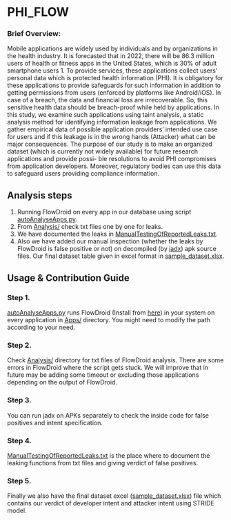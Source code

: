 # PHI_FLOW
### Brief Overview:
Mobile applications are widely used by individuals and by
organizations in the health industry. It is forecasted that
in 2022, there will be 86.3 million users of health or fitness
apps in the United States, which is 30% of adult smartphone
users 1. To provide services, these applications collect users’
personal data which is protected health information (PHI).
It is obligatory for these applications to provide safeguards
for such information in addition to getting permissions from
users (enforced by platforms like Android/iOS). In case of
a breach, the data and financial loss are irrecoverable. So,
this sensitive health data should be breach-proof while held
by applications. In this study, we examine such applications
using taint analysis, a static analysis method for identifying
information leakage from applications. We gather empirical
data of possible application providers’ intended use case for
users and if this leakage is in the wrong hands (Attacker)
what can be major consequences. The purpose of our study is
to make an organized dataset (which is currently not widely
available) for future research applications and provide possi-
ble resolutions to avoid PHI compromises from application
developers. Moreover, regulatory bodies can use this data to
safeguard users providing compliance information.

## Analysis steps
1. Running FlowDroid on every app in our database using script [autoAnalyseApps.py](autoAnalyseApps.py).
2. From [Analysis/](Analysis/) check txt files one by one for leaks.
3. We have documented the leaks in [ManualTestingOfReportedLeaks.txt](ManualTestingOfReportedLeaks.txt).
4. Also we have added our manual inspection (whether the leaks by FlowDroid is false positive or not) on decompiled (by [jadx](https://github.com/skylot/jadx)) apk source files. Our final dataset table given in excel format in [sample_dataset.xlsx](sample_dataset.xlsx).

## Usage & Contribution Guide

### Step 1.
[autoAnalyseApps.py](autoAnalyseApps.py) runs FlowDroid (Install from [here](https://github.com/secure-software-engineering/FlowDroid])) in your system on every application in [Apps/](Apps/) directory. You might need to modify the path according to your need.
### Step 2.
Check [Analysis/](Analysis/) directory for txt files of FlowDroid analysis. There are some errors in FlowDroid where the script gets stuck. We will improve that in future may be adding some timeout or excluding those applications depending on the output of FlowDroid.
### Step 3.
You can run jadx on APKs separately to check the inside code for false positives and intent specification.
### Step 4.
[ManualTestingOfReportedLeaks.txt](ManualTestingOfReportedLeaks.txt) is the place where to document the leaking functions from txt files and giving verdict of false positives.
### Step 5.
Finally we also have the final dataset excel ([sample_dataset.xlsx](sample_dataset.xlsx)) file which contains our verdict of developer intent and attacker intent using STRIDE model.





